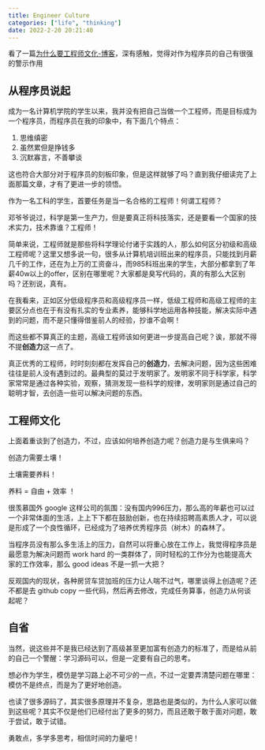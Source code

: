 ```yaml
---
title: Engineer Culture
categories: ["life", "thinking"]
date: 2022-2-20 20:21:40
---
```


看了一篇[为什么要工程师文化-博客](https://www.cnblogs.com/schips/p/14816477.html)，深有感触，觉得对作为程序员的自己有很强的警示作用

## 从程序员说起

成为一名计算机学院的学生以来，我并没有把自己当做一个工程师，而是目标成为一个程序员，而程序员在我的印象中，有下面几个特点：

1. 思维缜密
2. 虽然累但是挣钱多
3. 沉默寡言，不善攀谈

这也符合大部分对于程序员的刻板印象，但是这样就够了吗？直到我仔细读完了上面那篇文章，才有了更进一步的领悟。

作为一名工科的学生，首要任务是当一名合格的工程师！何谓工程师？

邓爷爷说过，科学是第一生产力，但是要真正将科技落实，还是要看一个国家的技术实力，技术靠谁？工程师！

简单来说，工程师就是那些将科学理论付诸于实践的人，那么如何区分初级和高级工程师呢？这里又想多说一句，很多从计算机培训班出来的程序员，只能找到月薪几千的工作，还在为上万的工资奋斗，而985科班出来的学生，大部分都拿到了年薪40w以上的offer，区别在哪里呢？大家都是臭写代码的，真的有那么大区别吗？还别说，真有。

在我看来，正如区分低级程序员和高级程序员一样，低级工程师和高级工程师的主要区分点也在于有没有扎实的专业素养，能够科学地运用各种技能，解决实际中遇到的问题，而不是只懂得借鉴前人的经验，抄谁不会啊！

而这些都不算真正的主题，高级工程师该如何更进一步提高自己呢？诶，那就不得不提**创造力**这一点了。

真正优秀的工程师，时时刻刻都在发挥自己的**创造力**，去解决问题，因为这些困难往往是前人没有遇到过的。最典型的莫过于发明家了。发明家不同于科学家，科学家常常是通过各种实验，观察，猜测发现一些科学的规律，发明家则是通过自己的聪明才智，去创造一些可以解决问题的东西。

## 工程师文化

上面着重谈到了创造力，不过，应该如何培养创造力呢？创造力是与生俱来吗？

创造力需要土壤！

土壤需要养料！

养料 = 自由 + 效率 ！

很羡慕国外 google 这样公司的氛围：没有国内996压力，那么高的年薪也可以过一个非常体面的生活，上上下下都在鼓励创新，也在持续招聘高素质人才，可以说是形成了一个良性循环，已经成为了培养优秀程序员（树木）的森林了。

当程序员没有那么多生活上的压力，自然可以将重心放在工作上，我觉得程序员是最愿意为解决问题而 work hard 的一类群体了，同时轻松的工作分为也能提高大家的工作效率，那么 good ideas 不是一抓一大把？

反观国内的现状，各种房贷车贷加班的压力让人喘不过气，哪里谈得上创造呢？还不都是去 github copy 一些代码，然后再去修改，完成任务算事，创造力从何谈起呢？

## 自省

当然，说这些并不是我已经达到了高级甚至更加富有创造力的标准了，而是给从前的自己一个警醒：学习源码可以，但是一定要有自己的思考。

想必作为学生，模仿是学习路上必不可少的一点，不过一定要弄清楚问题在哪里：模仿不是终点，而是为了更好地创造。

也读了很多源码了，其实很多原理并不复杂，思路也是类似的，为什么人家可以做到这些呢？其实不仅是他们已经付出了更多的努力，而且还敢于敢于面对问题，敢于尝试，敢于试错。

勇敢点，多学多思考，相信时间的力量吧！


